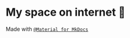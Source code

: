# My space on internet 👾

Made with [``@Material for MkDocs``](https://squidfunk.github.io/mkdocs-material/)

